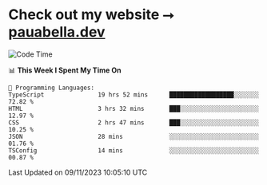 # Check out my website ⭢ [pauabella.dev](https://pauabella.dev)

<!--START_SECTION:waka-->
![Code Time](http://img.shields.io/badge/Code%20Time-2%2C656%20hrs%2057%20mins-blue)

📊 **This Week I Spent My Time On** 

```text
💬 Programming Languages: 
TypeScript               19 hrs 52 mins      ██████████████████░░░░░░░   72.82 % 
HTML                     3 hrs 32 mins       ███░░░░░░░░░░░░░░░░░░░░░░   12.97 % 
CSS                      2 hrs 47 mins       ███░░░░░░░░░░░░░░░░░░░░░░   10.25 % 
JSON                     28 mins             ░░░░░░░░░░░░░░░░░░░░░░░░░   01.76 % 
TSConfig                 14 mins             ░░░░░░░░░░░░░░░░░░░░░░░░░   00.87 % 
```


 Last Updated on 09/11/2023 10:05:10 UTC
<!--END_SECTION:waka-->
